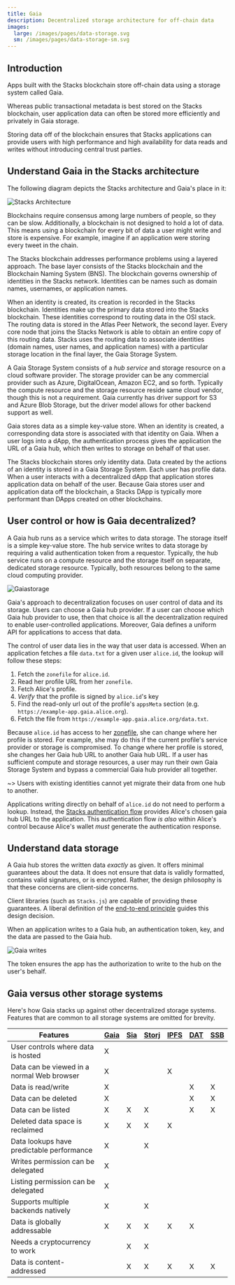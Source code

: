 ```yaml
---
title: Gaia
description: Decentralized storage architecture for off-chain data
images:
  large: /images/pages/data-storage.svg
  sm: /images/pages/data-storage-sm.svg
---
```


## Introduction

Apps built with the Stacks blockchain store off-chain data using a storage system called
Gaia.

Whereas public transactional metadata is best stored on the Stacks blockchain, user
application data can often be stored more efficiently and privately in Gaia storage.

Storing data off of the blockchain ensures that Stacks applications can provide users with high performance and high availability for data reads and writes without introducing central trust
parties.

## Understand Gaia in the Stacks architecture

The following diagram depicts the Stacks architecture and Gaia's place in it:

![Stacks Architecture](/images/architecture.png)

Blockchains require consensus among large numbers of people, so they can be slow. Additionally, a blockchain is not designed to hold a lot of data. This means using a blockchain for every bit of data a user might write and store is expensive. For example, imagine if an application were storing every tweet in the chain.

The Stacks blockchain addresses performance problems using a layered approach. The base layer consists of the Stacks blockchain and the Blockchain Naming System (BNS). The blockchain governs ownership of identities in the Stacks network. Identities can be names such as domain names, usernames, or application names.

When an identity is created, its creation is recorded in the Stacks blockchain. Identities make up the primary data stored into the Stacks blockchain. These identities correspond to routing data in the OSI stack. The routing data is stored in the Atlas Peer Network, the second layer. Every core node that joins the Stacks Network is able to obtain an entire copy of this routing data. Stacks uses the routing data to associate identities (domain names, user names, and application names) with a particular storage location in the final layer, the Gaia Storage System.

A Gaia Storage System consists of a _hub service_ and storage resource on a cloud software provider. The storage provider can be any commercial provider such as Azure, DigitalOcean, Amazon EC2, and so forth. Typically the compute resource and the storage resource reside same cloud vendor, though this is not a requirement. Gaia currently has driver support for S3 and Azure Blob Storage, but the driver model allows for other backend support as well.

Gaia stores data as a simple key-value store. When an identity is created, a corresponding data store is associated with that identity on Gaia. When a user logs into a dApp,
the authentication process gives the application the URL of a Gaia hub, which
then writes to storage on behalf of that user.

The Stacks blockchain stores only identity data. Data created by the actions of an identity is stored in a Gaia Storage System. Each user has profile data. When a user interacts with a decentralized dApp that application stores application data on behalf of the user. Because Gaia stores user and application data off the blockchain, a Stacks DApp is typically more performant than DApps created on other blockchains.

## User control or how is Gaia decentralized?

A Gaia hub runs as a service which writes to data storage. The storage itself is a simple key-value store. The hub service
writes to data storage by requiring a valid authentication token from a requestor. Typically, the hub service runs on a compute resource and the storage itself on separate, dedicated storage resource. Typically, both resources belong to the same cloud computing provider.

![Gaiastorage](/images/gaia-storage.png)

Gaia's approach to decentralization focuses on user control of data and its storage. Users can choose a Gaia hub provider. If a user can choose which Gaia hub provider to use, then that choice is all the decentralization required to enable user-controlled applications. Moreover, Gaia defines a uniform API for applications to access that data.

The control of user data lies in the way that user data is accessed. When an application fetches a file `data.txt` for a given user `alice.id`, the lookup will follow these steps:

1. Fetch the `zonefile` for `alice.id`.
2. Read her profile URL from her `zonefile`.
3. Fetch Alice's profile.
4. _Verify_ that the profile is signed by `alice.id`'s key
5. Find the read-only url out of the profile's `appsMeta` section (e.g. `https://example-app.gaia.alice.org`).
6. Fetch the file from `https://example-app.gaia.alice.org/data.txt`.

Because `alice.id` has access to her [zonefile](https://docs.stacks.co/references/bns-contract#name-update), she can change where her profile is stored. For example, she may do this if the current profile's service provider or storage is compromised. To change where her profile is stored, she changes her Gaia hub URL to another Gaia hub URL. If a user has sufficient compute and storage resources, a user may run their own Gaia Storage System and bypass a commercial Gaia hub provider all together.

~> Users with existing identities cannot yet migrate their data from one hub to another.

Applications writing directly on behalf of `alice.id` do not need to perform a lookup. Instead, the [Stacks authentication flow](http://blockstack.github.io/stacks.js/index.html) provides Alice's chosen gaia hub URL to the application. This authentication flow _is also_ within Alice's control because Alice's wallet _must_ generate the authentication response.

## Understand data storage

A Gaia hub stores the written data _exactly_ as given. It offers minimal guarantees about the data. It does not ensure that data is validly formatted, contains valid signatures, or is encrypted. Rather, the design philosophy is that these concerns are client-side concerns.

Client libraries (such as `Stacks.js`) are capable of providing these guarantees. A liberal definition of the [end-to-end principle](https://en.wikipedia.org/wiki/End-to-end_principle) guides this design decision.

When an application writes to a Gaia hub, an authentication token, key, and the data are passed to the Gaia hub.

![Gaia writes](/images/gaia-writes.png)

The token ensures the app has the authorization to write to the hub on the user's behalf.

## Gaia versus other storage systems

Here's how Gaia stacks up against other decentralized storage systems. Features
that are common to all storage systems are omitted for brevity.

| Features                                   | [Gaia](https://github.com/stacks-network/gaia) | [Sia](https://sia.tech/) | [Storj](https://storj.io/) | [IPFS](https://ipfs.io/) | [DAT](https://datproject.org/) | [SSB](https://www.scuttlebutt.nz/) |
| ------------------------------------------ | ------------------------------------------ | ------------------------ | -------------------------- | ------------------------ | ------------------------------ | ---------------------------------- |
| User controls where data is hosted         | X                                          |                          |                            |                          |                                |                                    |
| Data can be viewed in a normal Web browser | X                                          |                          |                            | X                        |                                |                                    |
| Data is read/write                         | X                                          |                          |                            |                          | X                              | X                                  |
| Data can be deleted                        | X                                          |                          |                            |                          | X                              | X                                  |
| Data can be listed                         | X                                          | X                        | X                          |                          | X                              | X                                  |
| Deleted data space is reclaimed            | X                                          | X                        | X                          | X                        |                                |                                    |
| Data lookups have predictable performance  | X                                          |                          | X                          |                          |                                |                                    |
| Writes permission can be delegated         | X                                          |                          |                            |                          |                                |                                    |
| Listing permission can be delegated        | X                                          |                          |                            |                          |                                |                                    |
| Supports multiple backends natively        | X                                          |                          | X                          |                          |                                |                                    |
| Data is globally addressable               | X                                          | X                        | X                          | X                        | X                              |                                    |
| Needs a cryptocurrency to work             |                                            | X                        | X                          |                          |                                |                                    |
| Data is content-addressed                  |                                            | X                        | X                          | X                        | X                              | X                                  |
